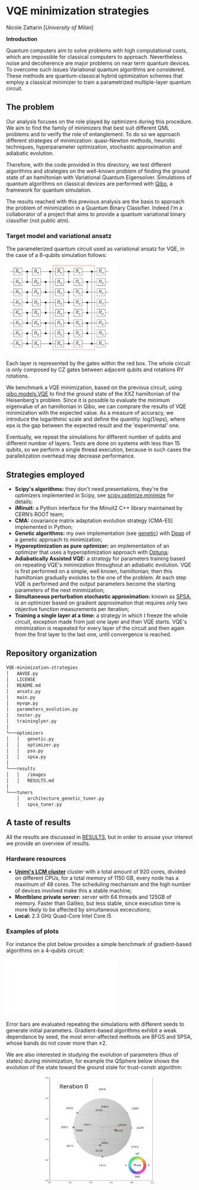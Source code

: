 
# VQE minimization strategies
Nicole Zattarin [*University of Milan*]

**Introduction**

Quantum computers aim to solve problems with high computational costs, which are impossible for classical computers to approach. Nevertheless noise and decoherence are major problems on near term quantum devices. 
To overcome such issues Variational quantum algorithms are considered. These methods are quantum-classical hybrid optimization schemes that employ a classical minimizer to train a parametrized multiple-layer quantum circuit. 

## The problem 

Our analysis focuses on the role played by optimizers during this procedure. We aim to find the family of minimizers that best suit different QML problems and to verify the role of entanglement. To do so we approach different strategies of minimization: quasi-Newton methods, heuristic techniques, hyperparameter optimization, stochastic approximation and adiabatic evolution. 

Therefore, with the code provided in this directory, we test different algorithms and strategies on the well-known problem of finding the ground state of an hamiltonian with Variational Quantum Eigensolver. Simulations of quantum algorithms on classical devices are performed with [Qibo](https://github.com/qiboteam/qibo), a framework for quantum simulation.

The results reached with this previous analysis are the basis to approach the problem of minimization in a Quantum Binary Classifier. Indeed I'm a collaborator of a project that aims to provide a quantum variational binary classifier (not public atm).

### Target model and variational ansatz

The parameterized quantum circuit used as variational ansatz for VQE, in the case of a 8-qubits simulation follows:

<img src="results/images/varlayer.png"  width="300" class="center"/>

Each layer is represented by the gates within the red box. The whole circuit is only composed by CZ gates between adjacent qubits and rotations RY rotations.

We benchmark a VQE minimization, based on the previous circuit, using [qibo.models.VQE](https://qibo.readthedocs.io/en/stable/qibo.html#qibo.models.VQE.minimize) to find the ground state of the XXZ hamiltonian of the Heisenberg's problem. 
Since it is possible to evaluate the minimum eigenvalue of an hamiltonian in Qibo, we can comprare the results of VQE minimization with the expected value. 
As a measure of accuracy, we introduce the logarithmic scale and define the quantity: log(1/eps), where eps is the gap between the expected result and the 'experimental' one.

Eventually, we repeat the simulations for different number of qubits and different number of layers.
Tests are done on systems with less than 15 qubits, so we perform a single thread execution, because in such cases the parallelization overhead may decrease performance.

## Strategies employed 

- **Scipy's algorithms:** they don't need presentations, they're the optimizers implemented in Scipy, see [scipy.optimize.minimize](https://docs.scipy.org/doc/scipy/reference/generated/scipy.optimize.minimize.html#scipy.optimize.minimize) for details;
- **iMinuit:** a Python interface for the Minuit2 C++ library maintained by CERN’s ROOT team;
- **CMA:** covariance matrix adaptation evolution strategy (CMA-ES) implemented in Python;
- **Genetic algorithms:** my own implementation (see [genetic](https://github.com/nicolezatta/VQE-minimization-strategies/blob/main/optimizers/genetic.py)) with [Deap](https://deap.readthedocs.io/en/master/) of a genetic approach to minimization;
- **Hyperoptimization as pure optimizer:** an implementation of an optimizer that uses a hyperoptimization approach with [Optuna](https://optuna.org);
- **Adiabatically Assisted VQE:** a strategy for parameters training based on repeating VQE's minimization throughout an adiabatic evolution. VQE is first performed on a simple, well known, hamiltonian; then this hamiltonian gradually evolutes to the one of the problem. At each step VQE is performed and the output parameters become the starting parameters of the next minimization;
- **Simultaneous perturbation stochastic approximation:** known as [SPSA](https://www.jhuapl.edu/spsa/), is an optimizer based on gradient approximation that requires only two objective function measurements per iteration;
- **Training a single layer at a time:** a strategy in which I freeze the whole circuit, exception made from just one layer and then VQE starts. VQE's minimization is reapeated for every layer of the circuit and then again from the first layer to the last one, until convergence is reached.


## Repository organization

```
VQE-minimization-strategies
│   AAVQE.py  
│   LICENSE   
│   README.md  
│   ansatz.py    
│   main.py    
│   myvqe.py    
│   parameters_evolution.py    
│   tester.py    
│   traininglyer.py    
│
└───optimizers
│   │	genetic.py
│   │	optimizer.py
│   │	pso.py
│   │	spsa.py
│
└───results
│   │	/images
│   │	RESULTS.md
│   
└───tuners
    │	architecture_genetic_tuner.py
    │	spsa_tuner.py
```
## A taste of results

All the results are discussed in [RESULTS](https://github.com/nicolezatta/VQE-minimization-strategies/blob/main/results/RESULTS.md), but in order to arouse your interest we provide an overview of results.

### Hardware resources 

- **[Unimi's LCM cluster](https://lcm.mi.infn.it/il-laboratorio/la-struttura/)** cluster with a total amount of 920 cores, divided on different CPUs, for a total memory of 1150 GB, every node has a maximum of 48 cores. The scheduling mechanism and the high number of devices involved make this a stable machine;
- **Montblanc private server:**  server with 64 threads and 125GB of memory. Faster than Galileo, but less stable, since execution time is more likely to be affected by simultaneous excecutions;
- **Local:** 2.3 GHz Quad-Core Intel Core i5

### Examples of plots

For instance the plot below provides a simple benchmark of gradient-based algorithms on a 4-qubits circuit:

<embed src="results/images/error_gradientbased_vqe.pdf" type="application/pdf">

Error bars are evaluated repeating the simulations with different seeds to generate initial parameters. Gradient-based algorithms exhibit a weak dependance by seed, the most error-affected methods are BFGS and SPSA, whose bands do not cover more than ±2.


We are also interested in studying the evolution of parameters (thus of states) during minimization, for example the QSphere below shows the evolution of the state toward the ground state for trust-constr algorithm:


<p align="center">
	<img src="results/images/trust-constr_4q_gif.gif"  width="300"/>  
</p>
